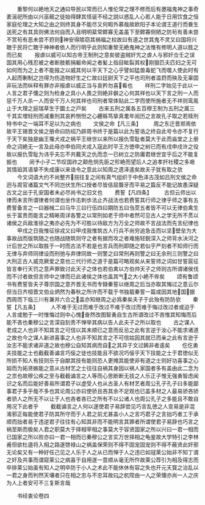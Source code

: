 <!-- { "loadSidebar": true } -->
　　重黎何以絶地天之通曰导民以常而已人惟伦常之理不修而后有邀福鬼神之事奇袤滛祀所由以兴巫觋之徒始得肆其怪诞不经之説以惑乱人心若人能于日用饮食之恒家庭伦理之大知之由之则终其身不能尽又何暇外慕哉故欧阳子本论谓王道行而飬生送死之有其具则佛法何自而入且明明棐常鳏寡无盖虽下至鳏寡侧陋之防茍有善未尝不赏茍有恶未尝不罸则神安得隂窃其祸福之权故曰有道之世其鬼不灵又曰国将兴聴于民将亡聴于神神者依人而行明乎此则知重黎无絶鬼神之法惟有修明人道以胜之而已矣
　　报虐以威可以知古帝王制刑之意矣彼盗贼奸宄之虐人与邪奸佥壬之误国其用心残忍被之者断肢骸捐躯命闻之者髪上指目眦裂其权刚狠匹夫匹妇之无可如何而为之上者不能报之以威其何以平天下之心乎譬如猛兽毒蛇飞而噬人使此时有人起而剸制之岂得为伤造物好生之仁故曰廷尉天下之平也司刑者滥罸而殃及无辜固非玩法而纵释有罪亦非报虐以威正当与哀矜勿喜看也
　　祥刑二字始见于此以一人言之君子懐之则为检身之具小人畏之则絶非僻之心何其祥也以天下言之刑一人而惩千万人杀一人而安千万人何其祥也司刑者常体贴此二字而使所施者无不祥则鸾鳯止于大理之庭瑞草生于圜土之戸矣
　　古来五刑之属各五百穆王制为五刑之属三千其实増轻刑而减重刑其哀矜恻怛之心纒緜笃挚真耄年阅历之言故孔子取之若赎刑特书中之一端耳不足以为之病也
　　文侯之命【凡三条】
　　周之东迁晋郑焉依故平王锡晋文侯之册命曰防绍乃辟周书终于是篇以此为誓诰之终自此号令亦不复行于天下矣独是幽王罹犬戎之祸平王继世以来所以报仇雪耻者莫大于此而庙堂之上册命之词絶无一言及此毋亦申伯同犬戎入宼此时平王方徳申之树已而有戌申戌许之役故以报仇雪耻为讳乎夫忘不共戴天之仇而念一已树立之防庸君继世宜乎后之不能复振也
　　闵予小子二节叹国祚之颠危悯先臣之殄絶而望后人之追孝扞社稷之多艰其情廹其语挚不失成康以来诰令之意此以知周之遗泽逺矣故夫子犹有取之欤
　　今文词语大约不尚整齐捖往复之间有真气组织于中色泽古茂如吕刑文侯之命迥与周官诸篇文气不同岂伏生所口授者尽皆佶屈聱牙而平易之篇反不能记故愚深疑古文之出于孔安国者未必尽尚书之旧文也
　　费誓【凡四条】
　　古但云师出以律而未言所谓律者何谓也坐作击刺歩法止齐战法也若费誓其行师之律乎师之事有五费誓备言之一曰器械二曰马牛三曰行伍四曰期防五曰刍茭五者皆不可以无律伯禽生长于富贵而能言之精晰周详各警之以常刑如老于师中者然可见古人之学无所不贯以诸侯之兵敌淮徐之夷亦必先为不可胜以待敌方为万全之师故不言战法而先言纪律也
　　甲戌之日我惟征徐戎又曰甲戌我惟筑古人行兵不尚穷追急击而以坚壁垒为大事故战而版筑随之也随战随筑则守之者有据而攻之者难施轻鋭深入之师背水决河之计后世之所以取胜于一时而古法不若是也言兵而刑即随之若似乎严刻者不知师行而无律与弃师同律设而刑弛与弃律同故一则警之曰常刑再则警之曰无余刑三则警之曰大刑正古人威克厥爱之意也三代行师之道于是篇可略观矣从来誓师之词如甘誓扈征皆言奉行天罚之意声罪致讨此天子之体也若伯禽以方伯帅天子之师则古所谓诸侯伐而不讨者故但言师中之律而已此诸侯之体也盖其气之大小絶不侔矣
　　颂有鲁颂书有费誓皆夫子尊宗国之意齐晋无书而专録秦誓以继周之后当亦取其悔过之意云尔但当日齐桓晋文伯业炳然为春秋之所许而不载于书独载秦誓一篇或因其地国据西周而下临三川有兼并六合之盖亦知继周之必爲秦矣夫子于此殆有防防欤
　　秦誓【凡五条】
　　人不难于无过而难于改过不难于改过而难于悔过改过者或迫于人言或勉于一时惟悔过则中心愧奋然改图智勇自生古所谓改过不吝惟其知悔而后能不吝也秦穆公之言深自刻责不惮举其病以告人此夫子之所以取也
　　古之谋人老成之人也非不知其言之可信以其未顺已之意而反忌之此有言逆于汝心不能求诸道之故也今之谋人新进喜事之人也非不知其言之不可信姑因其就已而亲之此有言逊于汝志不能求诸非道之故也穆公自知其病而自之其异于文过餙非者逺矣
　　仡仡勇夫技能之士也截截善谝言巧佞之徒也技能且不欲况巧佞乎天下技能之士于君徳似无所损不知人有技则乐于自献其技有能则恐人更掩其能使非有道之士则好功喜事之心廹而为妬贤嫉能之意从古材艺之士往往自祸其身因以祸人家国者多有盖由此二念为之祟也故穆公疾之至与截截谝言之人等而心思断断无技之人乐正子惟无强勇智虑闻识之名而后能好善易所谓君子以虚受人也从古圣人有材艺者周公孔子孔子曰多能鄙事君子多乎哉不多也其论周公亦曰使骄且吝其余不足观也已盖多材之人最易骄吝骄者骄人之所无不以让于人也吝者吝已之所有不以公诸人也周公孔子之多能且不敢自用况下此者乎
　　截截谝言之人何以遂使君子易辞尝见巧言乱徳之人变易是非混淆邪正每能使君子防其所守而于人君之前尤甚盖小人之言巧君子之言拙巧者工于承顺而拙者易于违逆君子往往有心知其非而不能明言其罪者所谓使君子易辞也巧言之祸至斯而极矣人君之职莫大于择相宰相之事莫大于容贤国家之所以兴曰一君一相而已国家之所以败亦曰一君一相而已秦穆公之言实万世择相之龟鉴故大学特引之李林甫但欲杜邉将入相之路遂啓禄山之祸盖保荣则不得不固宠固宠则不得不蔽贤此奸邪无论矣又有一种好任己见之人乐于人之从已而惮于人之违已如冦莱公始非不知丁谓之奸及共事而谓窥莱公之病喜于自用遂一意顺从毫无所忤故莱公荐引为相及得志而卒排莱公始虽有知人之明卒防于小人之术此不能休休有容之失也开元天寳之治乱以一君之身而判然天壤者只在相之忠与不忠耳故曰之杌陧由一人之荣懐亦尚一人之庆为人上者安可不三复斯言哉






　　书经衷论卷四
